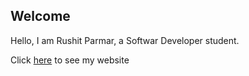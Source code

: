 ## Welcome

Hello, I am Rushit Parmar, a Softwar Developer student.

Click [here](https://rb-parmar.github.io/My-Website/Index.html) to see my website